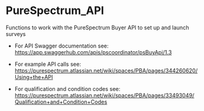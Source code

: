# PureSpectrum_API
Functions to work with the PureSpectrum Buyer API to set up and launch surveys

- For API Swagger documentation see: https://app.swaggerhub.com/apis/pscoordinator/psBuyApi/1.3

- For example API calls see: https://purespectrum.atlassian.net/wiki/spaces/PBA/pages/344260620/Using+the+API

- For qualification and condition codes see: https://purespectrum.atlassian.net/wiki/spaces/PBA/pages/33493049/Qualification+and+Condition+Codes
